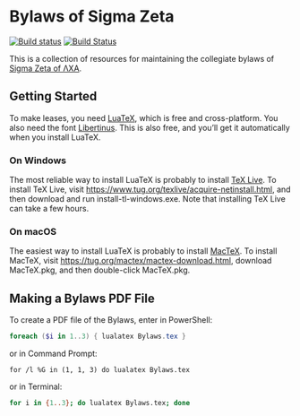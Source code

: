 # Bylaws of Sigma Zeta

[![Build status](https://ci.appveyor.com/api/projects/status/ds252p7v6mdc2d8m?svg=true)](https://ci.appveyor.com/project/lcamichigan/chapter-bylaws)
[![Build Status](https://travis-ci.org/lcamichigan/chapter-bylaws.svg?branch=revision)](https://travis-ci.org/lcamichigan/chapter-bylaws)

This is a collection of resources for maintaining the collegiate bylaws of
[Sigma Zeta of ΛΧΑ](https://lcamichigan.com).

## Getting Started

To make leases, you need [LuaTeX](http://www.luatex.org), which is free and
cross-platform. You also need the font
[Libertinus](https://github.com/libertinus-fonts/libertinus). This is also free,
and you’ll get it automatically when you install LuaTeX.

### On Windows

The most reliable way to install LuaTeX is probably to install
[TeX Live](https://www.tug.org/texlive/). To install TeX Live, visit
https://www.tug.org/texlive/acquire-netinstall.html, and then download and run
install-tl-windows.exe. Note that installing TeX Live can take a few hours.

### On macOS

The easiest way to install LuaTeX is probably to install
[MacTeX](https://www.tug.org/mactex/). To install MacTeX, visit
https://tug.org/mactex/mactex-download.html, download MacTeX.pkg, and then
double-click MacTeX.pkg.

## Making a Bylaws PDF File

To create a PDF file of the Bylaws, enter in PowerShell:

```powershell
foreach ($i in 1..3) { lualatex Bylaws.tex }
```

or in Command Prompt:

```batch
for /l %G in (1, 1, 3) do lualatex Bylaws.tex
```

or in Terminal:

```sh
for i in {1..3}; do lualatex Bylaws.tex; done
```
